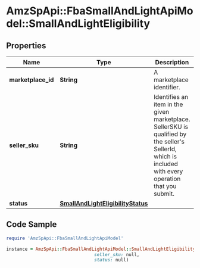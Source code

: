 # AmzSpApi::FbaSmallAndLightApiModel::SmallAndLightEligibility

## Properties

Name | Type | Description | Notes
------------ | ------------- | ------------- | -------------
**marketplace_id** | **String** | A marketplace identifier. | 
**seller_sku** | **String** | Identifies an item in the given marketplace. SellerSKU is qualified by the seller&#39;s SellerId, which is included with every operation that you submit. | 
**status** | [**SmallAndLightEligibilityStatus**](SmallAndLightEligibilityStatus.md) |  | 

## Code Sample

```ruby
require 'AmzSpApi::FbaSmallAndLightApiModel'

instance = AmzSpApi::FbaSmallAndLightApiModel::SmallAndLightEligibility.new(marketplace_id: null,
                                 seller_sku: null,
                                 status: null)
```


